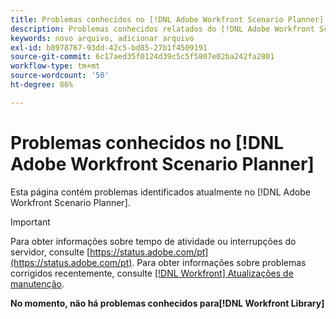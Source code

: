 ```yaml
---
title: Problemas conhecidos no [!DNL Adobe Workfront Scenario Planner]
description: Problemas conhecidos relatados do [!DNL Adobe Workfront Scenario Planner]
keywords: novo arquivo, adicionar arquivo
exl-id: b8978767-93dd-42c5-bd85-27b1f4509191
source-git-commit: 6c17aed35f0124d39c5c5f5807e02ba242fa2801
workflow-type: tm+mt
source-wordcount: '50'
ht-degree: 86%

---
```


# Problemas conhecidos no [!DNL Adobe Workfront Scenario Planner]

Esta página contém problemas identificados atualmente no [!DNL Adobe Workfront Scenario Planner].

>[!IMPORTANT]
>
>Para obter informações sobre tempo de atividade ou interrupções do servidor, consulte [https://status.adobe.com/pt](https://status.adobe.com/pt). Para obter informações sobre problemas corrigidos recentemente, consulte [[!DNL Workfront] Atualizações de manutenção](../maintenance/current-updates.md).

**No momento, não há problemas conhecidos para[!DNL Workfront Library]**
<!--


-->
